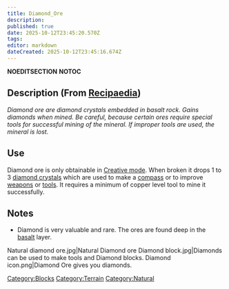 ```yaml
---
title: Diamond_Ore
description: 
published: true
date: 2025-10-12T23:45:20.570Z
tags: 
editor: markdown
dateCreated: 2025-10-12T23:45:16.674Z
---
```


__NOEDITSECTION__ __NOTOC__

## Description (From [Recipaedia](Recipaedia "wikilink"))

*Diamond ore are diamond crystals embedded in basalt rock. Gains
diamonds when mined. Be careful, because certain ores require special
tools for successful mining of the mineral. If improper tools are used,
the mineral is lost.*

## Use

Diamond ore is only obtainable in [Creative
mode](Creative_Gamemode "wikilink"). When broken it drops 1 to 3
[diamond crystals](Diamond "wikilink") which are used to make a
[compass](compass "wikilink") or to improve
[weapons](weapons "wikilink") or [tools](:Category:Tools "wikilink"). It
requires a minimum of copper level tool to mine it successfully. 

## Notes

  - Diamond is very valuable and rare. The ores are found deep in the
    [basalt](basalt "wikilink") layer.

Natural diamond ore.jpg|Natural Diamond ore Diamond block.jpg|Diamonds
can be used to make tools and Diamond blocks. Diamond icon.png|Diamond
Ore gives you diamonds.

[Category:Blocks](Category:Blocks "wikilink")
[Category:Terrain](Category:Terrain "wikilink")
[Category:Natural](Category:Natural "wikilink")